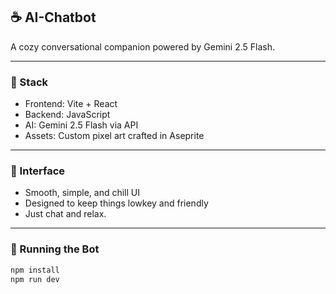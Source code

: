 ## ☕️ AI-Chatbot

A cozy conversational companion powered by Gemini 2.5 Flash.  

---

### 🔧 Stack
- Frontend: Vite + React
- Backend: JavaScript
- AI: Gemini 2.5 Flash via API
- Assets: Custom pixel art crafted in Aseprite

---

### 🎨 Interface
- Smooth, simple, and chill UI  
- Designed to keep things lowkey and friendly  
- Just chat and relax.

---

### 🚀 Running the Bot
```bash
npm install
npm run dev

